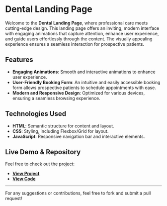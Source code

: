 # Dental Landing Page

Welcome to the **Dental Landing Page**, where professional care meets cutting-edge design. This landing page offers an inviting, modern interface with engaging animations that capture attention, enhance user experience, and guide users effortlessly through the content. The visually appealing experience ensures a seamless interaction for prospective patients.

## Features

- **Engaging Animations**: Smooth and interactive animations to enhance user experience.
- **User-Friendly Booking Form**: An intuitive and easily accessible booking form allows prospective patients to schedule appointments with ease.
- **Modern and Responsive Design**: Optimized for various devices, ensuring a seamless browsing experience.

## Technologies Used

- **HTML**: Semantic structure for content and layout.
- **CSS**: Styling, including Flexbox/Grid for layout.
- **JavaScript**: Responsive navigation bar and interactive elements.

## Live Demo & Repository

Feel free to check out the project:

- **[View Project](#)**
- **[View Code](#)**

---

For any suggestions or contributions, feel free to fork and submit a pull request!

